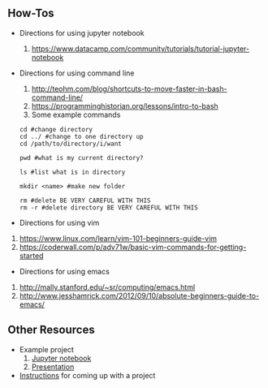 ## How-Tos  

- Directions for using jupyter notebook 
  1. https://www.datacamp.com/community/tutorials/tutorial-jupyter-notebook  
  
- Directions for using command line
  1. http://teohm.com/blog/shortcuts-to-move-faster-in-bash-command-line/
  2. https://programminghistorian.org/lessons/intro-to-bash
  3. Some example commands
  ```
  cd #change directory
  cd ../ #change to one directory up
  cd /path/to/directory/i/want
  
  pwd #what is my current directory?
  
  ls #list what is in directory
  
  mkdir <name> #make new folder 
  
  rm #delete BE VERY CAREFUL WITH THIS
  rm -r #delete directory BE VERY CAREFUL WITH THIS
  ```
 
- Directions for using vim
1. https://www.linux.com/learn/vim-101-beginners-guide-vim
2. https://coderwall.com/p/adv71w/basic-vim-commands-for-getting-started

- Directions for using emacs
1. http://mally.stanford.edu/~sr/computing/emacs.html
2. http://www.jesshamrick.com/2012/09/10/absolute-beginners-guide-to-emacs/

## Other Resources
- Example project 
  1. [Jupyter notebook](../20171202-gwc_exampleProject_movieLikes.ipynb)
  2. [Presentation](../project_example.pdf)
- [Instructions](../Capstone_Project_Instructions.pdf) for coming up with a project
